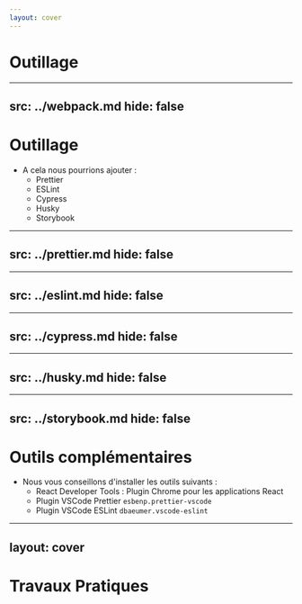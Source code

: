 ```yaml
---
layout: cover
---
```


# Outillage

---
src: ../webpack.md
hide: false
---


# Outillage

* A cela nous pourrions ajouter :
    * Prettier
    * ESLint
    * Cypress
    * Husky
    * Storybook

---
src: ../prettier.md
hide: false
---

---
src: ../eslint.md
hide: false
---

---
src: ../cypress.md
hide: false
---

---
src: ../husky.md
hide: false
---

---
src: ../storybook.md
hide: false
---


# Outils complémentaires

* Nous vous conseillons d'installer les outils suivants :
    * React Developer Tools : Plugin Chrome pour les applications React
    * Plugin VSCode Prettier `esbenp.prettier-vscode`
    * Plugin VSCode ESLint `dbaeumer.vscode-eslint`

---
layout: cover
---

# Travaux Pratiques
